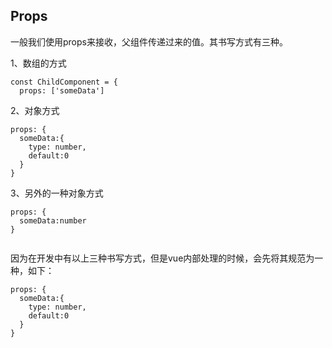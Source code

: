 ## Props

一般我们使用props来接收，父组件传递过来的值。其书写方式有三种。


1、数组的方式

```
const ChildComponent = {
  props: ['someData']

```

2、对象方式

```
props: {
  someData:{
    type: number,
    default:0
  }
}

```

3、另外的一种对象方式

```
props: {
  someData:number
}


```


因为在开发中有以上三种书写方式，但是vue内部处理的时候，会先将其规范为一种，如下：


```
props: {
  someData:{
    type: number,
    default:0
  }
}

```
